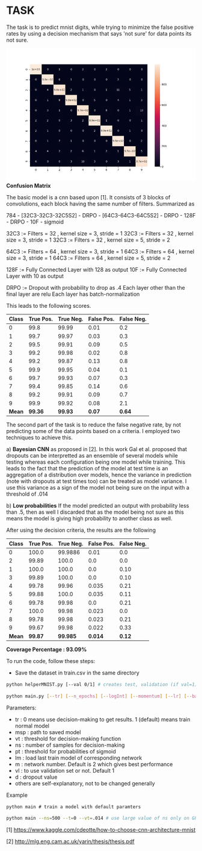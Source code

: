 # TASK

The task is to predict mnist digits, while trying to minimize the false positive rates by using a decision mechanism that says 'not sure' for data points its not sure.

![alt text](CF.png)
**Confusion Matrix**

The basic model is a cnn based upon [1]. It consists of 3 blocks of convolutions, each block having the same number of filters. Summarized as 

784 - [32C3-32C3-32C5S2] - DRPO - [64C3-64C3-64C5S2] - DRPO - 128F -  DRPO - 10F - sigmoid

32C3 := Filters = 32 , kernel size = 3, stride = 1
32C3 := Filters = 32 , kernel size = 3, stride = 1
32C3 := Filters = 32 , kernel size = 5, stride = 2

64C3 := Filters = 64 , kernel size = 3, stride = 1
64C3 := Filters = 64 , kernel size = 3, stride = 1
64C3 := Filters = 64 , kernel size = 5, stride = 2

128F := Fully Connected Layer with 128 as output
10F := Fully Connected Layer with 10 as output

DRPO := Dropout with probability to drop as .4
Each layer other than the final layer are relu
Each layer has batch-normalization 

This leads to the following scores.

Class | True Pos. | True Neg. | False Pos. | False Neg. |
------|---------|---------|--------|--------|
   0  | 99.8    | 99.99   | 0.01    | 0.2  |
   1  | 99.7    | 99.97   | 0.03    | 0.3  |
   2  | 99.5    | 99.91   | 0.09    | 0.5  |
   3  | 99.2    | 99.98   | 0.02    | 0.8  |
   4  | 99.2    | 99.87   | 0.13    | 0.8  |
   5  | 99.9    | 99.95   | 0.04    | 0.1  |
   6  | 99.7    | 99.93   | 0.07    | 0.3  |
   7  | 99.4    | 99.85   | 0.14    | 0.6  |
   8  | 99.2    | 99.91   | 0.09    | 0.7  |
   9  | 99.9    | 99.92   | 0.08    | 2.1  |
 **Mean** | **99.36**   | **99.93**   | **0.07**    | **0.64** |


The second part of the task is to reduce the false negative rate, by not predicting some of the data points based on a criteria. I employed two techniques to achieve this.

a) **Bayesian CNN** as proposed in [2]. In this work Gal et al. proposed that dropouts can be interpretted as an ensemble of several models while testing whereas each configuration being one model while training. This leads to the fact that the prediction of the model at test time is an aggregation of a distribution over models, hence the variance in prediction (note with dropouts at test times too) can be treated as model variance. I use this variance as a sign of the model not being sure on the input with a threshold of .014

b) **Low probabilities** If the model predicted an output with probability less than .5, then as well I  discarded that as the model being not sure as this means the model is giving high probability to another class as well.

After using the decision criteria, the results are the following

Class | True Pos. | True Neg. | False Pos. | False Neg. |
------|---------|---------|--------|--------|
  0   | 100.0   | 99.9886 | 0.01   | 0.0    |
  2   | 99.89   | 100.0   | 0.0    | 0.0    |
  1   | 100.0   | 100.0   | 0.0    | 0.10   |
  3   | 99.89   | 100.0   | 0.0    | 0.10   |
  4   | 99.78   | 99.96   | 0.035  | 0.21   |
  5   | 99.88   | 100.0   | 0.035  | 0.11   |
  6   | 99.78   | 99.98   | 0.0    | 0.21   |
  7   | 100.0   | 99.98   | 0.023  | 0.0    |
  8   | 99.78   | 99.98   | 0.023  | 0.21   |
  9   | 99.67   | 99.98   | 0.022  | 0.33   |
 **Mean** | **99.87**   | **99.985**  | **0.014**  | **0.12**  |

**Coverage Percentage : 93.09%**

To run the code, follow these steps:

* Save the dataset in train.csv in the same directory

```bash
python helperMNIST.py [--val 0/1] # creates test, validation (if val=1), train set from .csv file and saves in data folder
```
 
```bash
python main.py [--tr] [--n_epochs] [--logInt] [--momentum] [--lr] [--batchSize] [--dataPath] [--msp] [--vt] [--ns] [--lm] [--pt] [--vl] [--m] [--d]
```

Parameters:
* tr : 0 means use decision-making to get results. 1 (default) means train normal model
* msp : path to saved model
* vt : threshold for decision-making function
* ns : number of samples for decision-making
* pt : threshold for probabilities of sigmoid
* lm : load last train model of corresponding network
* m : network number. Default is 2 which gives best performance
* vl : to use validation set or not. Default 1
* d : dropout value
* others are self-explanatory, not to be changed generally 

Example 


```ash
python main # train a model with default paramters
```

```bash
python main --ns=500 --t=0 --vt=.014 # use large value of ns only on GPU, will be slow on cpu
```

[1] https://www.kaggle.com/cdeotte/how-to-choose-cnn-architecture-mnist

[2] http://mlg.eng.cam.ac.uk/yarin/thesis/thesis.pdf

<!-- 
# DATA DESCRIPTION

The data file mnist.csv contains gray-scale images of hand-drawn digits,
from zero through nine.

Each image is 28 pixels in height and 28 pixels in width, for a total of 784
pixels in total. Each pixel has a single pixel-value associated with it,
indicating the lightness or darkness of that pixel, with higher numbers meaning
darker. This pixel-value is an integer between 0 and 255, inclusive.

The data set (mnist.csv), has 785 columns. The first column, called
"label", is the digit that was drawn by the user. The rest of the columns
contain the pixel-values of the associated image.

Each pixel column in the training set has a name like pixelx, where x is an
integer between 0 and 783, inclusive. To locate this pixel on the image,
suppose that we have decomposed x as x = i * 28 + j, where i and j are integers
between 0 and 27, inclusive. Then pixelx is located on row i and column j of a
28 x 28 matrix, (indexing by zero).

For example, pixel31 indicates the pixel that is in the fourth column from the
left, and the second row from the top, as in the ascii-diagram below.

Visually, if we omit the "pixel" prefix, the pixels make up the image like this:

000 001 002 003 ... 026 027
028 029 030 031 ... 054 055
056 057 058 059 ... 082 083
 |   |   |   |  ...  |   |
728 729 730 731 ... 754 755
756 757 758 759 ... 782 783 

# ACKNOWLEDGEMENTS
More details about the dataset, including algorithms that
have been tried on it and their levels of success, can be found at
http://yann.lecun.com/exdb/mnist/index.html. The dataset is made available
under a Creative Commons Attribution-Share Alike 3.0 license. -->
